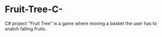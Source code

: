 # Fruit-Tree-C-
C# project "Fruit Tree" is a game where moving a basket the user has to snatch falling fruits.
